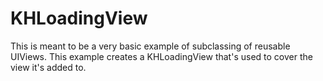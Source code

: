 KHLoadingView
=============
This is meant to be a very basic example of subclassing of reusable UIViews.
This example creates a KHLoadingView that's used to cover the view it's added to.
